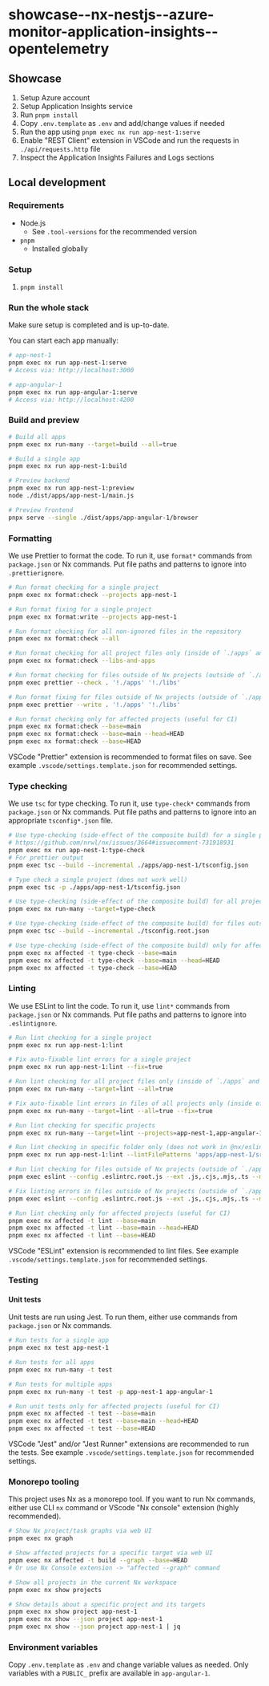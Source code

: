 # showcase--nx-nestjs--azure-monitor-application-insights--opentelemetry

## Showcase

1. Setup Azure account
2. Setup Application Insights service
3. Run `pnpm install`
4. Copy `.env.template` as `.env` and add/change values if needed
5. Run the app using `pnpm exec nx run app-nest-1:serve`
6. Enable "REST Client" extension in VSCode and run the requests in `./api/requests.http` file
7. Inspect the Application Insights Failures and Logs sections

## Local development

### Requirements

- Node.js
  - See `.tool-versions` for the recommended version
- `pnpm`
  - Installed globally

### Setup

1. `pnpm install`

### Run the whole stack

Make sure setup is completed and is up-to-date.

You can start each app manually:

```bash
# app-nest-1
pnpm exec nx run app-nest-1:serve
# Access via: http://localhost:3000

# app-angular-1
pnpm exec nx run app-angular-1:serve
# Access via: http://localhost:4200
```

### Build and preview

```bash
# Build all apps
pnpm exec nx run-many --target=build --all=true

# Build a single app
pnpm exec nx run app-nest-1:build

# Preview backend
pnpm exec nx run app-nest-1:preview
node ./dist/apps/app-nest-1/main.js

# Preview frontend
pnpx serve --single ./dist/apps/app-angular-1/browser
```

### Formatting

We use Prettier to format the code. To run it, use `format*` commands from `package.json` or Nx commands. Put file paths and patterns to ignore into `.prettierignore`.

```bash
# Run format checking for a single project
pnpm exec nx format:check --projects app-nest-1

# Run format fixing for a single project
pnpm exec nx format:write --projects app-nest-1

# Run format checking for all non-ignored files in the repository
pnpm exec nx format:check --all

# Run format checking for all project files only (inside of `./apps` and `./libs`)
pnpm exec nx format:check --libs-and-apps

# Run format checking for files outside of Nx projects (outside of `./apps` and `./libs`)
pnpm exec prettier --check . '!./apps' '!./libs'

# Run format fixing for files outside of Nx projects (outside of `./apps` and `./libs`)
pnpm exec prettier --write . '!./apps' '!./libs'

# Run format checking only for affected projects (useful for CI)
pnpm exec nx format:check --base=main
pnpm exec nx format:check --base=main --head=HEAD
pnpm exec nx format:check --base=HEAD
```

VSCode "Prettier" extension is recommended to format files on save. See example `.vscode/settings.template.json` for recommended settings.

### Type checking

We use `tsc` for type checking. To run it, use `type-check*` commands from `package.json` or Nx commands. Put file paths and patterns to ignore into an appropriate `tsconfig*.json` file.

```bash
# Use type-checking (side-effect of the composite build) for a single project (recommended)
# https://github.com/nrwl/nx/issues/3664#issuecomment-731918931
pnpm exec nx run app-nest-1:type-check
# For prettier output
pnpm exec tsc --build --incremental ./apps/app-nest-1/tsconfig.json

# Type check a single project (does not work well)
pnpm exec tsc -p ./apps/app-nest-1/tsconfig.json

# Use type-checking (side-effect of the composite build) for all projects
pnpm exec nx run-many --target=type-check

# Use type-checking (side-effect of the composite build) for files outside of Nx projects (outside of `./apps` and `./libs`)
pnpm exec tsc --build --incremental ./tsconfig.root.json

# Use type-checking (side-effect of the composite build) only for affected projects (useful for CI)
pnpm exec nx affected -t type-check --base=main
pnpm exec nx affected -t type-check --base=main --head=HEAD
pnpm exec nx affected -t type-check --base=HEAD
```

### Linting

We use ESLint to lint the code. To run it, use `lint*` commands from `package.json` or Nx commands. Put file paths and patterns to ignore into `.eslintignore`.

```bash
# Run lint checking for a single project
pnpm exec nx run app-nest-1:lint

# Fix auto-fixable lint errors for a single project
pnpm exec nx run app-nest-1:lint --fix=true

# Run lint checking for all project files only (inside of `./apps` and `./libs`)
pnpm exec nx run-many --target=lint --all=true

# Fix auto-fixable lint errors in files of all projects only (inside of `./apps` and `./libs`)
pnpm exec nx run-many --target=lint --all=true --fix=true

# Run lint checking for specific projects
pnpm exec nx run-many --target=lint --projects=app-nest-1,app-angular-1

# Run lint checking in specific folder only (does not work in @nx/eslint v19.5.1)
pnpm exec nx run app-nest-1:lint --lintFilePatterns 'apps/app-nest-1/src/**/*'

# Run lint checking for files outside of Nx projects (outside of `./apps` and `./libs`)
pnpm exec eslint --config .eslintrc.root.js --ext .js,.cjs,.mjs,.ts --max-warnings 0 .

# Fix linting errors in files outside of Nx projects (outside of `./apps` and `./libs`)
pnpm exec eslint --config .eslintrc.root.js --ext .js,.cjs,.mjs,.ts --max-warnings 0 --fix .

# Run lint checking only for affected projects (useful for CI)
pnpm exec nx affected -t lint --base=main
pnpm exec nx affected -t lint --base=main --head=HEAD
pnpm exec nx affected -t lint --base=HEAD
```

VSCode "ESLint" extension is recommended to lint files. See example `.vscode/settings.template.json` for recommended settings.

### Testing

#### Unit tests

Unit tests are run using Jest. To run them, either use commands from `package.json` or Nx commands.

```bash
# Run tests for a single app
pnpm exec nx test app-nest-1

# Run tests for all apps
pnpm exec nx run-many -t test

# Run tests for multiple apps
pnpm exec nx run-many -t test -p app-nest-1 app-angular-1

# Run unit tests only for affected projects (useful for CI)
pnpm exec nx affected -t test --base=main
pnpm exec nx affected -t test --base=main --head=HEAD
pnpm exec nx affected -t test --base=HEAD
```

VSCode "Jest" and/or "Jest Runner" extensions are recommended to run the tests. See example `.vscode/settings.template.json` for recommended settings.

### Monorepo tooling

This project uses Nx as a monorepo tool. If you want to run Nx commands, either use CLI `nx` command or VScode "Nx console" extension (highly recommended).

```bash
# Show Nx project/task graphs via web UI
pnpm exec nx graph

# Show affected projects for a specific target via web UI
pnpm exec nx affected -t build --graph --base=HEAD
# Or use Nx Console extension -> "affected --graph" command

# Show all projects in the current Nx workspace
pnpm exec nx show projects

# Show details about a specific project and its targets
pnpm exec nx show project app-nest-1
pnpm exec nx show --json project app-nest-1
pnpm exec nx show --json project app-nest-1 | jq
```

### Environment variables

Copy `.env.template` as `.env` and change variable values as needed. Only variables with a `PUBLIC_` prefix are available in `app-angular-1`.
